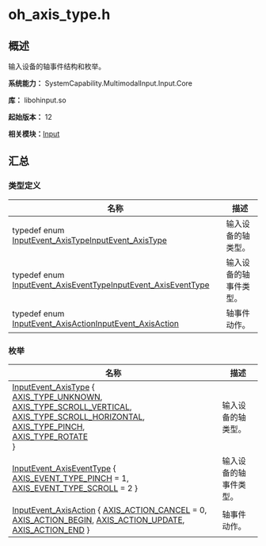 # oh_axis_type.h


## 概述

输入设备的轴事件结构和枚举。

**系统能力：** SystemCapability.MultimodalInput.Input.Core

**库：** libohinput.so

**起始版本：** 12

**相关模块：**[Input](input.md)


## 汇总


### 类型定义

| 名称 | 描述 | 
| -------- | -------- |
| typedef enum [InputEvent_AxisType](input.md#inputevent_axistype)[InputEvent_AxisType](input.md#inputevent_axistype) | 输入设备的轴类型。  | 
| typedef enum [InputEvent_AxisEventType](input.md#inputevent_axiseventtype)[InputEvent_AxisEventType](input.md#inputevent_axiseventtype) | 输入设备的轴事件类型。  | 
| typedef enum [InputEvent_AxisAction](input.md#inputevent_axisaction)[InputEvent_AxisAction](input.md#inputevent_axisaction) | 轴事件动作。  | 


### 枚举

| 名称 | 描述 | 
| -------- | -------- |
| [InputEvent_AxisType](input.md#inputevent_axistype) {<br/>[AXIS_TYPE_UNKNOWN](input.md), [AXIS_TYPE_SCROLL_VERTICAL](input.md), [AXIS_TYPE_SCROLL_HORIZONTAL](input.md), [AXIS_TYPE_PINCH](input.md),<br/>[AXIS_TYPE_ROTATE](input.md)<br/>} | 输入设备的轴类型。  | 
| [InputEvent_AxisEventType](input.md#inputevent_axiseventtype) { [AXIS_EVENT_TYPE_PINCH](input.md) = 1, [AXIS_EVENT_TYPE_SCROLL](input.md) = 2 } | 输入设备的轴事件类型。  | 
| [InputEvent_AxisAction](input.md#inputevent_axisaction) { [AXIS_ACTION_CANCEL](input.md) = 0, [AXIS_ACTION_BEGIN](input.md), [AXIS_ACTION_UPDATE](input.md), [AXIS_ACTION_END](input.md) } | 轴事件动作。  | 
